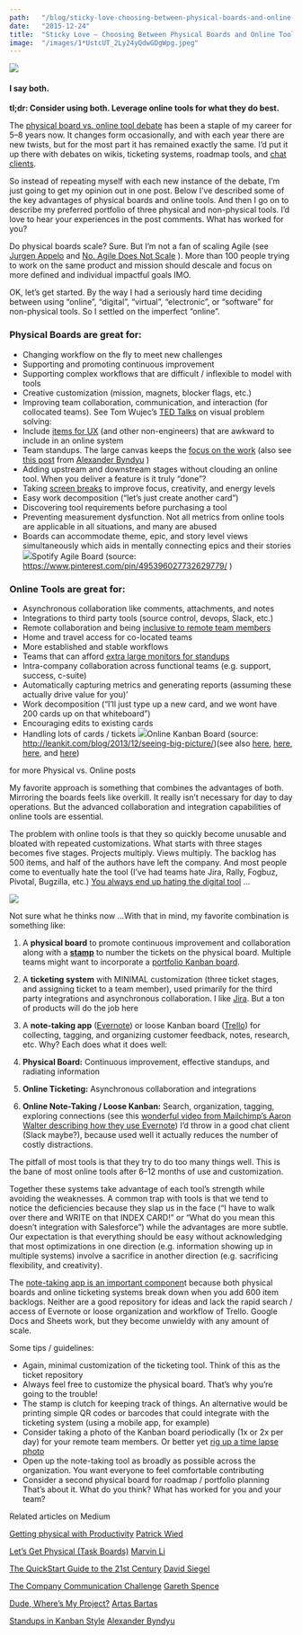 ```yaml
---
path:	"/blog/sticky-love-choosing-between-physical-boards-and-online-tools"
date:	"2015-12-24"
title:	"Sticky Love — Choosing Between Physical Boards and Online Tools"
image:	"/images/1*UstcUT_2Ly24yQdwGDgWpg.jpeg"
---
```


![](/images/1*UstcUT_2Ly24yQdwGDgWpg.jpeg)

#### I say both.

**tl;dr: Consider using both. Leverage online tools for what they do best.**

The [physical board vs. online tool debate](http://pm.stackexchange.com/questions/8711/what-is-better-a-physical-scrum-board-or-an-online-board) has been a staple of my career for 5–8 years now. It changes form occasionally, and with each year there are new twists, but for the most part it has remained exactly the same. I’d put it up there with debates on wikis, ticketing systems, roadmap tools, and [chat clients](http://bunnyinc.com/blog/communication-tools-bunny-inc-hipchat-sqwiggle-google-sites-lost-us-slack-yammer-confluence).

So instead of repeating myself with each new instance of the debate, I’m just going to get my opinion out in one post. Below I’ve described some of the key advantages of physical boards and online tools. And then I go on to describe my preferred portfolio of three physical and non-physical tools. I’d love to hear your experiences in the post comments. What has worked for you?

Do physical boards scale? Sure. But I’m not a fan of scaling Agile (see [Jurgen Appelo](https://medium.com/u/79df0d151f0e) and [No. Agile Does Not Scale](https://medium.com/@jurgenappelo/no-agile-does-not-scale-98df99da3ff3#.mv642sbw5) ). More than 100 people trying to work on the same product and mission should descale and focus on more defined and individual impactful goals IMO.

OK, let’s get started. By the way I had a seriously hard time deciding between using “online”, “digital”, “virtual”, “electronic”, or “software” for non-physical tools. So I settled on the imperfect “online”.

### Physical Boards are great for:

* Changing workflow on the fly to meet new challenges
* Supporting and promoting continuous improvement
* Supporting complex workflows that are difficult / inflexible to model with tools
* Creative customization (mission, magnets, blocker flags, etc.)
* Improving team collaboration, communication, and interaction (for collocated teams). See Tom Wujec’s [TED Talks](https://medium.com/u/628458d920a9) on visual problem solving:
* Include [items for UX](http://ux.stackexchange.com/questions/80914/where-do-you-put-your-ux-and-ui-stories-in-your-agile-framework) (and other non-engineers) that are awkward to include in an online system
* Team standups. The large canvas keeps the [focus on the work](http://brodzinski.com/2011/12/effective-standups.html) (also see [this post](https://medium.com/@alexander.byndyu/standups-in-kanban-style-b80b54dc1c33#.y0phv5ul5) from [Alexander Byndyu](https://medium.com/u/3e72dfc4914d) )
* Adding upstream and downstream stages without clouding an online tool. When you deliver a feature is it truly “done”?
* Taking [screen breaks](http://www.inc.com/neil-patel/when-how-and-how-often-to-take-a-break.html) to improve focus, creativity, and energy levels
* Easy work decomposition (“let’s just create another card”)
* Discovering tool requirements before purchasing a tool
* Preventing measurement dysfunction. Not all metrics from online tools are applicable in all situations, and many are abused
* Boards can accommodate theme, epic, and story level views simultaneously which aids in mentally connecting epics and their stories
![](/images/1*TUtzVadAlkWo7b6TYEkTCA.png)Spotify Agile Board (source: <https://www.pinterest.com/pin/495396027732629779/> )

### Online Tools are great for:

* Asynchronous collaboration like comments, attachments, and notes
* Integrations to third party tools (source control, devops, Slack, etc.)
* Remote collaboration and being [inclusive to remote team members](http://www.entrepreneur.com/article/243795)
* Home and travel access for co-located teams
* More established and stable workflows
* Teams that can afford [extra large monitors for standups](https://www.youtube.com/watch?v=VH-pczZY8MU&feature=player_embedded)
* Intra-company collaboration across functional teams (e.g. support, success, c-suite)
* Automatically capturing metrics and generating reports (assuming these actually drive value for you)’
* Work decomposition (“I’ll just type up a new card, and we wont have 200 cards up on that whiteboard”)
* Encouraging edits to existing cards
* Handling lots of cards / tickets
![](/images/1*4IeVQY7bNmuy1voTRCohGg.png)Online Kanban Board (source: <http://leankit.com/blog/2013/12/seeing-big-picture/>)(see also [here](http://blog.nwcadence.com/kanban-boards-physical-or-virtual/), [here](http://www.agileweboperations.com/kanban-boards-physical-or-electronic), [here](http://toolsforagile.com/blog/archives/762/5-reasons-why-physical-boards-are-better-than-electronic-boards), and [here](http://jacoporomei.com/news/virtual-physical-the-best-of-two-worlds-for-our-kanban-board/))

 for more Physical vs. Online posts

My favorite approach is something that combines the advantages of both. Mirroring the boards feels like overkill. It really isn’t necessary for day to day operations. But the advanced collaboration and integration capabilities of online tools are essential.

The problem with online tools is that they so quickly become unusable and bloated with repeated customizations. What starts with three stages becomes five stages. Projects multiply. Views multiply. The backlog has 500 items, and half of the authors have left the company. And most people come to eventually hate the tool (I’ve had teams hate Jira, Rally, Fogbuz, Pivotal, Bugzilla, etc.) [You always end up hating the digital tool](https://twitter.com/henrikkniberg/status/256055433045880832) …

![](/images/1*n2M-r4OYkMu8g6lbuiYhmw.png)

Not sure what he thinks now …With that in mind, my favorite combination is something like:

1. A **physical board** to promote continuous improvement and collaboration along with a [**stamp**](http://www.amazon.com/Traditional-Digit-Rubber-Number-RN018/dp/B001A42CME) to number the tickets on the physical board. Multiple teams might want to incorporate a [portfolio Kanban board](http://brodzinski.com/2012/05/project-portfolio-kanban-better-board.html).
2. A **ticketing system** with MINIMAL customization (three ticket stages, and assigning ticket to a team member), used primarily for the third party integrations and asynchronous collaboration. I like [Jira](https://www.atlassian.com/software/jira). But a ton of products will do the job here
3. A **note-taking app** ([Evernote](https://evernote.com/?var=3)) or loose Kanban board ([Trello](https://trello.com/)) for collecting, tagging, and organizing customer feedback, notes, research, etc.
Why? Each does what it does well:

1. **Physical Board:** Continuous improvement, effective standups, and radiating information
2. **Online Ticketing:** Asynchronous collaboration and integrations
3. **Online Note-Taking / Loose Kanban:** Search, organization, tagging, exploring connections (see this [wonderful video from Mailchimp’s Aaron Walter describing how they use Evernote](https://vimeo.com/89520398))
I’d throw in a good chat client (Slack maybe?), because used well it actually reduces the number of costly distractions.

The pitfall of most tools is that they try to do too many things well. This is the bane of most online tools after 6–12 months of use and customization.

Together these systems take advantage of each tool’s strength while avoiding the weaknesses. A common trap with tools is that we tend to notice the deficiencies because they slap us in the face (“I have to walk over there and WRITE on that INDEX CARD!” or “What do you mean this doesn’t integration with Salesforce”) while the advantages are more subtle. Our expectation is that everything should be easy without acknowledging that most optimizations in one direction (e.g. information showing up in multiple systems) involve a sacrifice in another direction (e.g. sacrificing flexibility, and creativity).

The [note-taking app is an important componen](http://alistapart.com/article/connected-ux)t because both physical boards and online ticketing systems break down when you add 600 item backlogs. Neither are a good repository for ideas and lack the rapid search / access of Evernote or loose organization and workflow of Trello. Google Docs and Sheets work, but they become unwieldy with any amount of scale.

Some tips / guidelines:

* Again, minimal customization of the ticketing tool. Think of this as the ticket repository
* Always feel free to customize the physical board. That’s why you’re going to the trouble!
* The stamp is clutch for keeping track of things. An alternative would be printing simple QR codes or barcodes that could integrate with the ticketing system (using a mobile app, for example)
* Consider taking a photo of the Kanban board periodically (1x or 2x per day) for your remote team members. Or better yet [rig up a time lapse photo](http://www.all-things-photography.com/time-lapse-photography/)
* Open up the note-taking tool as broadly as possible across the organization. You want everyone to feel comfortable contributing
* Consider a second physical board for roadmap / portfolio planning
That’s about it. What do you think? What has worked for you and your team?

Related articles on Medium

[Getting physical with Productivity](https://medium.com/@patrickwied/getting-physical-with-productivity-4c235262ffa3#.my40dlly8) [Patrick Wied](https://medium.com/u/acd1969a8020)

[Let’s Get Physical (Task Boards)](https://medium.com/@mli/lets-get-physical-task-boards-f9d08383e667#.xtnm5jj93) [Marvin Li](https://medium.com/u/af2c896eed16)

[The QuickStart Guide to the 21st Century](https://medium.com/@pullnews/the-quick-start-guide-to-the-21st-century-737ee8ed9622#.ipwoozrb2) [David Siegel](https://medium.com/u/f91b9015cb43)

[The Company Communication Challenge](https://medium.com/@garethspence/the-company-communication-challenge-a3c960eef2ed#.2fuz15mx1) [Gareth Spence](https://medium.com/u/db956687654a)

[Dude, Where’s My Project?](https://medium.com/@artas/dude-wheres-my-project-350bdce9469a#.dax19dln1) [Artas Bartas](https://medium.com/u/954d110ba474)

[Standups in Kanban Style](https://medium.com/@alexander.byndyu/standups-in-kanban-style-b80b54dc1c33#.y0phv5ul5) [Alexander Byndyu](https://medium.com/u/3e72dfc4914d)

